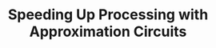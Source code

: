 ---
type: paper
title: "Speeding Up Processing with Approximation Circuits"
label: "IEEE"
link: http://dx.doi.org/10.1109/MC.2004.1274006
year: 2004
authors:
  - name: Lu
    first: Shih-Lien
---